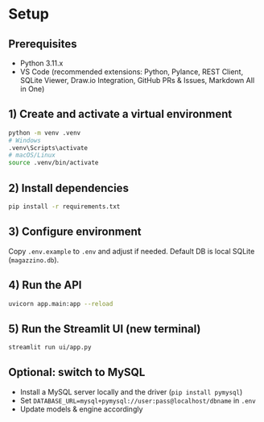 # Setup

## Prerequisites
- Python 3.11.x
- VS Code (recommended extensions: Python, Pylance, REST Client, SQLite Viewer, Draw.io Integration, GitHub PRs & Issues, Markdown All in One)

## 1) Create and activate a virtual environment
```bash
python -m venv .venv
# Windows
.venv\Scripts\activate
# macOS/Linux
source .venv/bin/activate
```

## 2) Install dependencies
```bash
pip install -r requirements.txt
```

## 3) Configure environment
Copy `.env.example` to `.env` and adjust if needed. Default DB is local SQLite (`magazzino.db`).

## 4) Run the API
```bash
uvicorn app.main:app --reload
```

## 5) Run the Streamlit UI (new terminal)
```bash
streamlit run ui/app.py
```

## Optional: switch to MySQL
- Install a MySQL server locally and the driver (`pip install pymysql`)
- Set `DATABASE_URL=mysql+pymysql://user:pass@localhost/dbname` in `.env`
- Update models & engine accordingly
